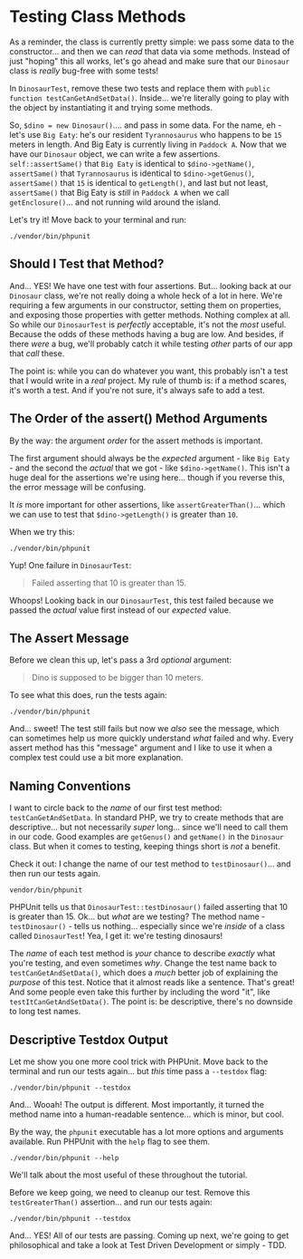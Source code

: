 # Testing Class Methods

As a reminder, the class is currently pretty simple: we pass some data to the constructor...
and then we can *read* that data via some methods. Instead of just "hoping" this all works,
let's go ahead and make sure that our `Dinosaur` class is *really* bug-free with some tests!

In `DinosaurTest`, remove these two tests and replace them with
`public function testCanGetAndSetData()`. Inside... we're literally going to play with
the object by instantiating it and trying some methods.

So, `$dino = new Dinosaur()`.... and pass in some data.
For the name, eh - let's use `Big Eaty`: he's our resident `Tyrannosaurus` who happens to
be `15` meters in length. And Big Eaty is currently living in `Paddock A`. Now
that we have our `Dinosaur` object, we can write a few assertions. `self::assertSame()`
that `Big Eaty` is identical to `$dino->getName()`, `assertSame()` that `Tyrannosaurus` is
identical to `$dino->getGenus()`, `assertSame()` that `15` is identical to `getLength()`,
and last but not least, `assertSame()` that Big Eaty is *still* in `Paddock A` when we
call `getEnclosure()`... and not running wild around the island.

Let's try it! Move back to your terminal and run:

```terminal
./vendor/bin/phpunit
```
## Should I Test that Method?

And... YES! We have one test with four assertions. But... looking back at our
`Dinosaur` class, we're not really doing a whole heck of a lot in here. We're
requiring a few arguments in our constructor, setting them on properties, and
exposing those properties with getter methods. Nothing complex at all. So while
our `DinosaurTest` is *perfectly* acceptable, it's not the *most* useful.
Because the odds of these methods having a bug are low. And besides, if there
*were* a bug, we'll probably catch it while testing *other* parts of our app
that *call* these.

The point is: while you can do whatever you want, this probably
isn't a test that I would write in a *real* project. My rule of thumb is:
if a method scares, it's worth a test. And if you're not sure, it's always
safe to add a test.

## The Order of the assert() Method Arguments

By the way: the argument *order* for the assert methods is important.

The first argument should always be the *expected* argument - like
`Big Eaty` - and the second the *actual* that we got - like `$dino->getName()`.
This isn't a huge deal for the assertions we're using here... though if
you reverse this, the error message will be confusing.

It *is* more important for other assertions, like `assertGreaterThan()`... which we
can use to test that `$dino->getLength()` is greater than `10`.

When we try this:

```terminal-silent
./vendor/bin/phpunit
```

Yup! One failure in `DinosaurTest`:

> Failed asserting that 10 is greater than 15.

Whoops! Looking back in our `DinosaurTest`, this test failed because
we passed the *actual* value first instead of our *expected* value.

## The Assert Message

Before we clean this up, let's pass a 3rd *optional* argument:

> Dino is supposed to be bigger than 10 meters.

To see what this does, run the tests again:

```terminal-silent
./vendor/bin/phpunit
```

And... sweet! The test still fails but now we *also* see the message, which
can sometimes help us more quickly understand *what* failed and why. Every
assert method has this "message" argument and I like to use it when a complex
test could use a bit more explanation.

## Naming Conventions

I want to circle back to the *name* of our first test method: `testCanGetAndSetData`.
In standard PHP, we try to create methods that are descriptive... but not necessarily
*super* long... since we'll need to call them in our code. Good examples
are `getGenus()` and `getName()` in the `Dinosaur` class. But when it comes to testing,
keeping things short is *not* a benefit.

Check it out: I change the name of our test method to `testDinosaur()`...
and then run our tests again.

```terminal-silent
vendor/bin/phpunit
```

PHPUnit tells us that `DinosaurTest::testDinosaur()` failed asserting that 10 is
greater than 15. Ok... but *what* are we testing? The method name - `testDinosaur()` -
tells us nothing... especially since we're *inside* of a class called `DinosaurTest`!
Yea, I get it: we're testing dinosaurs!

The *name* of each test method is *your* chance to describe *exactly* what you're
testing, and even sometimes *why*. Change the test name back to `testCanGetAndSetData()`,
which does a *much* better job of explaining the *purpose* of this test. Notice that
it almost reads like a sentence. That's great! And some people even take this further
by including the word "it", like `testItCanGetAndSetData()`. The point is: be descriptive,
there's no downside to long test names.

## Descriptive Testdox Output

Let me show you one more cool trick with PHPUnit. Move back to the terminal and run our tests
again... but *this* time pass a `--testdox` flag:

```terminal-silent
./vendor/bin/phpunit --testdox
```

And... Wooah! The output is different. Most importantly, it turned the method name
into a human-readable sentence... which is minor, but cool.

By the way, the `phpunit` executable has a lot more options and arguments available.
Run PHPUnit with the `help` flag to see them.

```terminal-silent
./vendor/bin/phpunit --help
```

We'll talk about the most useful of these throughout the tutorial.

Before we keep going, we need to cleanup our test. Remove this `testGreaterThan()` assertion...
and run our tests again:

```terminal-silent
./vendor/bin/phpunit --testdox
```

And... YES! All of our tests are passing. Coming up next, we're going to get
philosophical and take a look at Test Driven Development or simply - TDD.


